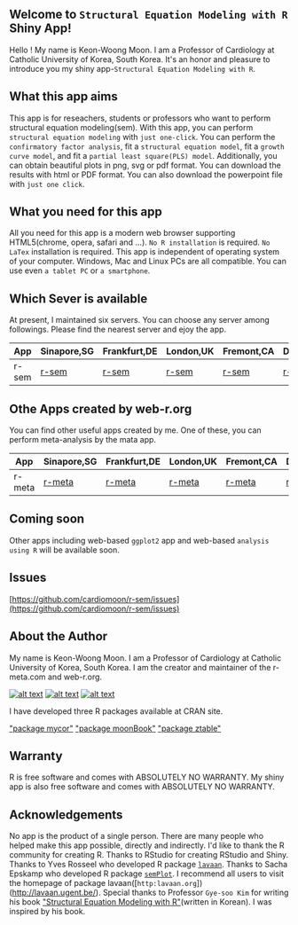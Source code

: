 ## Welcome to `Structural Equation Modeling with R` Shiny App!

Hello ! My name is Keon-Woong Moon. I am a Professor of Cardiology at Catholic University of Korea, South Korea. It's an honor and pleasure to introduce you my shiny app-`Structural Equation Modeling with R`.


## What this app aims

This app is for reseachers, students or professors who want to perform structural equation modeling(sem). With this app, you can perform `structural equation modeling` with `just one-click`. You can perform the `confirmatory factor analysis`, fit a `structural equation model`, fit a `growth curve model`, and fit a `partial least square(PLS) model`. Additionally, you can obtain beautiful plots in png, svg or pdf format. You can download the results with html or PDF format. You can also download the powerpoint file with `just one click`.  

## What you need for this app

All you need for this app is a modern web browser supporting HTML5(chrome, opera, safari and ...). `No R installation` is required. `No LaTex` installation is required. This app is independent of operating system of your computer. Windows, Mac and Linux PCs are all compatible. You can use even `a tablet PC` or `a smartphone`.


## Which Sever is available

At present, I maintained six servers. You can choose any server among followings. Please find the nearest server and ejoy the app.

App    | Sinapore,SG|Frankfurt,DE|London,UK|Fremont,CA|Dallas,TX|Newark,NJ|
-------|------------|------------|---------|----------|---------|---------|
r-sem  |  [r-sem](http://45.118.135.113:3838/r-sem)| [r-sem](http://85.90.244.159:3838/r-sem)|[r-sem](http://88.80.188.114:3838/r-sem)|[r-sem](http://198.74.50.54:3838/r-sem)|[r-sem](http://23.239.25.35:3838/r-sem)|[r-sem](http://45.79.141.61:3838/r-sem)

## Othe Apps created by web-r.org

You can find other useful apps created by me. One of these, you can perform meta-analysis by the mata app.


App    | Sinapore,SG|Frankfurt,DE|London,UK|Fremont,CA|Dallas,TX|Newark,NJ|
-------|------------|------------|---------|----------|---------|---------|
r-meta  | [r-meta](http://45.118.135.113:3838/meta)|[r-meta](http://85.90.244.159:3838/meta)|[r-meta](http://88.80.188.114:3838/meta)|[r-meta](http://198.74.50.54:3838/meta)|[r-meta](http://23.239.25.35:3838/meta)|[r-meat](http://45.79.141.61:3838/meta)


## Coming soon
 
Other apps including web-based `ggplot2` app and web-based `analysis using R` will be available soon. 

## Issues

[https://github.com/cardiomoon/r-sem/issues](https://github.com/cardiomoon/r-sem/issues)

## About the Author 

My name is Keon-Woong Moon. I am a Professor of Cardiology at Catholic University of Korea, South Korea. I am the creator and maintainer of the r-meta.com and web-r.org.

[![alt text](http://file.mdtoday.co.kr/news/2015/0515/20150515141507_555580db9d331_1.jpg)](http://www.doctorsnews.co.kr/news/articleView.html?idxno=103653)
[![alt text](http://image.aladin.co.kr/product/5142/44/cover/8955661797_1.jpg)](http://www.aladin.co.kr/shop/wproduct.aspx?ISBN=8955661797)
[![alt text](http://image.aladin.co.kr/product/6671/48/cover/8955661851_1.jpg)](http://www.aladin.co.kr/shop/wproduct.aspx?ItemId=66714863)


I have developed three R packages available at CRAN site.

["package mycor"](https://cran.r-project.org/web/packages/mycor/index.html)
["package moonBook"](https://cran.r-project.org/web/packages/moonBook/index.html)
["package ztable"](https://cran.r-project.org/web/packages/ztable/index.html)


## Warranty

R is free software and comes with ABSOLUTELY NO WARRANTY. My shiny app is also free software and comes with ABSOLUTELY NO WARRANTY.

## Acknowledgements

No app is the product of a single person. There are many people who helped make this app possible, directly and indirectly. I'd like to thank the R community for creating R. Thanks to RStudio for creating RStudio and Shiny. Thanks to Yves Rosseel who developed R package [`lavaan`](https://cran.r-project.org/web/packages/lavaan/index.html). Thanks to Sacha Epskamp who developed R package [`semPlot`](https://cran.r-project.org/web/packages/semPlot/index.html). I recommend all users to visit the homepage of package lavaan([`http:lavaan.org`])(http://lavaan.ugent.be/). Special thanks to Professor `Gye-soo Kim` for writing his book ["Structural Equation Modeling with R"](http://www.aladin.co.kr/shop/wproduct.aspx?ItemId=71144910)(written in Korean). I was inspired by his book. 

